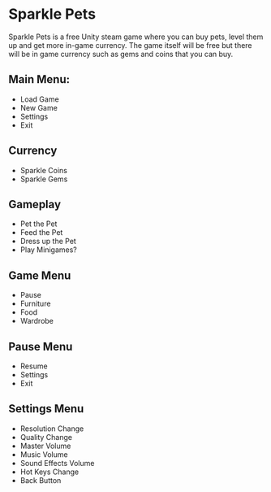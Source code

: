 # Sparkle Pets
Sparkle Pets is a free Unity steam game where you can buy pets, level them up and get more in-game currency. The game itself will be free but there will be in game currency such as gems and coins that you can buy.


## Main Menu:
* Load Game
* New Game
* Settings
* Exit

## Currency
* Sparkle Coins
* Sparkle Gems

## Gameplay
* Pet the Pet
* Feed the Pet
* Dress up the Pet
* Play Minigames?

## Game Menu
* Pause
* Furniture
* Food
* Wardrobe

## Pause Menu
* Resume
* Settings
* Exit

## Settings Menu
* Resolution Change
* Quality Change
* Master Volume
* Music Volume
* Sound Effects Volume
* Hot Keys Change
* Back Button

